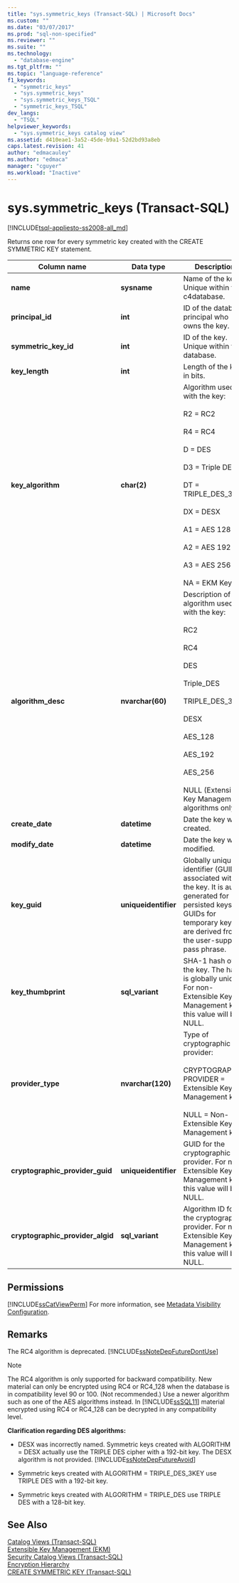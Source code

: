 ```yaml
---
title: "sys.symmetric_keys (Transact-SQL) | Microsoft Docs"
ms.custom: ""
ms.date: "03/07/2017"
ms.prod: "sql-non-specified"
ms.reviewer: ""
ms.suite: ""
ms.technology: 
  - "database-engine"
ms.tgt_pltfrm: ""
ms.topic: "language-reference"
f1_keywords: 
  - "symmetric_keys"
  - "sys.symmetric_keys"
  - "sys.symmetric_keys_TSQL"
  - "symmetric_keys_TSQL"
dev_langs: 
  - "TSQL"
helpviewer_keywords: 
  - "sys.symmetric_keys catalog view"
ms.assetid: d410eae1-3a52-45de-b9a1-52d2bd93a8eb
caps.latest.revision: 41
author: "edmacauley"
ms.author: "edmaca"
manager: "cguyer"
ms.workload: "Inactive"
---
```

# sys.symmetric_keys (Transact-SQL)
[!INCLUDE[tsql-appliesto-ss2008-all_md](../../includes/tsql-appliesto-ss2008-all-md.md)]

  Returns one row for every symmetric key created with the CREATE SYMMETRIC KEY statement.  
  
|Column name|Data type|Description|  
|-----------------|---------------|-----------------|  
|**name**|**sysname**|Name of the key. Unique within the c4database.|  
|**principal_id**|**int**|ID of the database principal who owns the key.|  
|**symmetric_key_id**|**int**|ID of the key. Unique within the database.|  
|**key_length**|**int**|Length of the key in bits.|  
|**key_algorithm**|**char(2)**|Algorithm used with the key:<br /><br /> R2 = RC2<br /><br /> R4 = RC4<br /><br /> D = DES<br /><br /> D3 = Triple DES<br /><br /> DT = TRIPLE_DES_3KEY<br /><br /> DX = DESX<br /><br /> A1 = AES 128<br /><br /> A2 = AES 192<br /><br /> A3 = AES 256<br /><br /> NA = EKM Key|  
|**algorithm_desc**|**nvarchar(60)**|Description of the algorithm used with the key:<br /><br /> RC2<br /><br /> RC4<br /><br /> DES<br /><br /> Triple_DES<br /><br /> TRIPLE_DES_3KEY<br /><br /> DESX<br /><br /> AES_128<br /><br /> AES_192<br /><br /> AES_256<br /><br /> NULL (Extensible Key Management algorithms only)|  
|**create_date**|**datetime**|Date the key was created.|  
|**modify_date**|**datetime**|Date the key was modified.|  
|**key_guid**|**uniqueidentifier**|Globally unique identifier (GUID) associated with the key. It is auto-generated for persisted keys. GUIDs for temporary keys are derived from the user-supplied pass phrase.|  
|**key_thumbprint**|**sql_variant**|SHA-1 hash of the key. The hash is globally unique. For non-Extensible Key Management keys this value will be NULL.|  
|**provider_type**|**nvarchar(120)**|Type of cryptographic provider:<br /><br /> CRYPTOGRAPHIC PROVIDER = Extensible Key Management keys<br /><br /> NULL = Non-Extensible Key Management keys|  
|**cryptographic_provider_guid**|**uniqueidentifier**|GUID for the cryptographic provider. For non-Extensible Key Management keys this value will be NULL.|  
|**cryptographic_provider_algid**|**sql_variant**|Algorithm ID for the cryptographic provider. For non-Extensible Key Management keys this value will be NULL.|  
  
## Permissions  
 [!INCLUDE[ssCatViewPerm](../../includes/sscatviewperm-md.md)] For more information, see [Metadata Visibility Configuration](../../relational-databases/security/metadata-visibility-configuration.md).  
  
## Remarks  
 The RC4 algorithm is deprecated. [!INCLUDE[ssNoteDepFutureDontUse](../../includes/ssnotedepfuturedontuse-md.md)]  
  
> [!NOTE]  
>  The RC4 algorithm is only supported for backward compatibility. New material can only be encrypted using RC4 or RC4_128 when the database is in compatibility level 90 or 100. (Not recommended.) Use a newer algorithm such as one of the AES algorithms instead. In [!INCLUDE[ssSQL11](../../includes/sssql11-md.md)] material encrypted using RC4 or RC4_128 can be decrypted in any compatibility level.  
  
 **Clarification regarding DES algorithms:**  
  
-   DESX was incorrectly named. Symmetric keys created with ALGORITHM = DESX actually use the TRIPLE DES cipher with a 192-bit key. The DESX algorithm is not provided. [!INCLUDE[ssNoteDepFutureAvoid](../../includes/ssnotedepfutureavoid-md.md)]  
  
-   Symmetric keys created with ALGORITHM = TRIPLE_DES_3KEY use TRIPLE DES with a 192-bit key.  
  
-   Symmetric keys created with ALGORITHM = TRIPLE_DES use TRIPLE DES with a 128-bit key.  
  
## See Also  
 [Catalog Views &#40;Transact-SQL&#41;](../../relational-databases/system-catalog-views/catalog-views-transact-sql.md)   
 [Extensible Key Management &#40;EKM&#41;](../../relational-databases/security/encryption/extensible-key-management-ekm.md)   
 [Security Catalog Views &#40;Transact-SQL&#41;](../../relational-databases/system-catalog-views/security-catalog-views-transact-sql.md)   
 [Encryption Hierarchy](../../relational-databases/security/encryption/encryption-hierarchy.md)   
 [CREATE SYMMETRIC KEY &#40;Transact-SQL&#41;](../../t-sql/statements/create-symmetric-key-transact-sql.md)  
  
  
